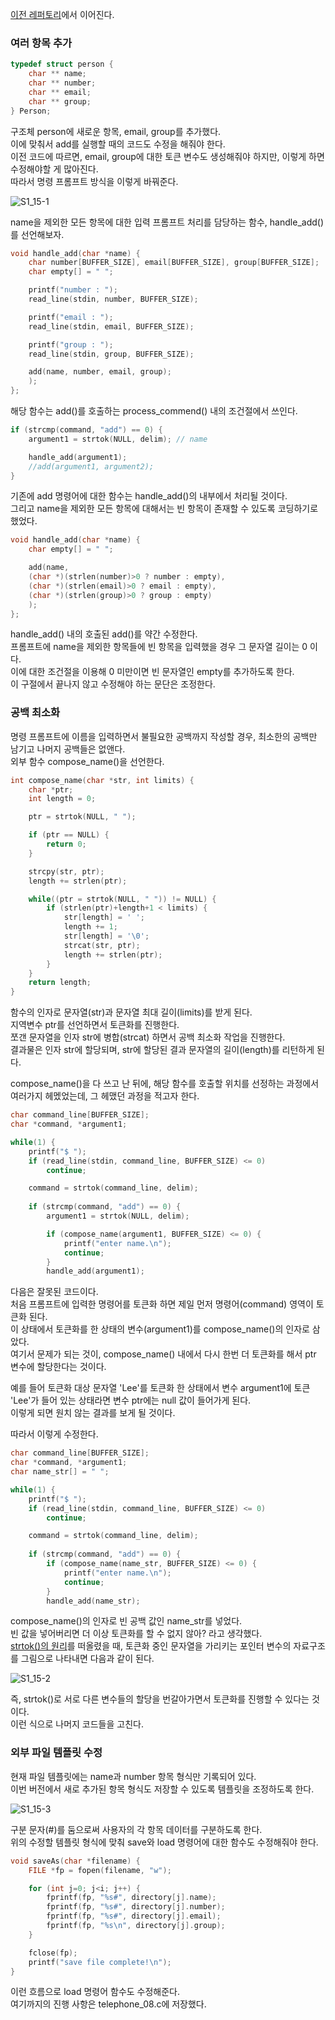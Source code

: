 <p><a href="https://github.com/TaekGeunLee/study_CS/tree/master/S1/12">이전 레퍼토리</a>에서 이어진다.</p>

### 여러 항목 추가

```c
typedef struct person {
    char ** name;
    char ** number;
    char ** email;
    char ** group;
} Person;
```
<p>
구조체 person에 새로운 항목, email, group를 추가했다.<br />
이에 맞춰서 add를 실행할 때의 코드도 수정을 해줘야 한다.<br />
이전 코드에 따르면, email, group에 대한 토큰 변수도 생성해줘야 하지만, 이렇게 하면 수정해야할 게 많아진다.<br />
따라서 명령 프롬프트 방식을 이렇게 바꿔준다.
</p>

<img src="https://github.com/TaekGeunLee/study_CS/blob/master/readmeImg/S1_15-1.PNG" alt="S1_15-1" />

<p>name을 제외한 모든 항목에 대한 입력 프롬프트 처리를 담당하는 함수, handle_add()를 선언해보자.</p>

```c
void handle_add(char *name) {
    char number[BUFFER_SIZE], email[BUFFER_SIZE], group[BUFFER_SIZE];
    char empty[] = " ";

    printf("number : ");
    read_line(stdin, number, BUFFER_SIZE);

    printf("email : ");
    read_line(stdin, email, BUFFER_SIZE);

    printf("group : ");
    read_line(stdin, group, BUFFER_SIZE);

    add(name, number, email, group);
    );
};
```
<p>해당 함수는 add()를 호출하는 process_commend() 내의 조건절에서 쓰인다.</p>

```c
if (strcmp(command, "add") == 0) {
    argument1 = strtok(NULL, delim); // name

    handle_add(argument1);
    //add(argument1, argument2);
}
```
<p>
기존에 add 명령어에 대한 함수는 handle_add()의 내부에서 처리될 것이다.<br />
그리고 name을 제외한 모든 항목에 대해서는 빈 항목이 존재할 수 있도록 코딩하기로 했었다.
</p>

```c
void handle_add(char *name) {
    char empty[] = " ";

    add(name, 
    (char *)(strlen(number)>0 ? number : empty), 
    (char *)(strlen(email)>0 ? email : empty), 
    (char *)(strlen(group)>0 ? group : empty)
    );
};
```
<p>
handle_add() 내의 호출된 add()를 약간 수정한다.<br />
프롬프트에 name을 제외한 항목들에 빈 항목을 입력했을 경우 그 문자열 길이는 0 이다.<br />
이에 대한 조건절을 이용해 0 미만이면 빈 문자열인 empty를 추가하도록 한다.<br />
이 구절에서 끝나지 않고 수정해야 하는 문단은 조정한다.
</p>

### 공백 최소화

<p>
명령 프롬프트에 이름을 입력하면서 불필요한 공백까지 작성할 경우, 최소한의 공백만 남기고 나머지 공백들은 없앤다.<br />
외부 함수 compose_name()을 선언한다.
</p>

```c
int compose_name(char *str, int limits) {
    char *ptr;
    int length = 0;

    ptr = strtok(NULL, " ");

    if (ptr == NULL) {
        return 0;
    }

    strcpy(str, ptr);
    length += strlen(ptr);

    while((ptr = strtok(NULL, " ")) != NULL) {
        if (strlen(ptr)+length+1 < limits) {
            str[length] = ' ';
            length += 1;
            str[length] = '\0';
            strcat(str, ptr);
            length += strlen(ptr);
        }
    }
    return length;
}
```

<p>
함수의 인자로 문자열(str)과 문자열 최대 길이(limits)를 받게 된다.<br />
지역변수 ptr를 선언하면서 토큰화를 진행한다.<br />
쪼갠 문자열을 인자 str에 병합(strcat) 하면서 공백 최소화 작업을 진행한다.<br />
결과물은 인자 str에 할당되며, str에 할당된 결과 문자열의 길이(length)를 리턴하게 된다.
</p>

<p>
compose_name()을 다 쓰고 난 뒤에, 해당 함수를 호출할 위치를 선정하는 과정에서 여러가지 헤멨었는데,
그 헤맸던 과정을 적고자 한다.
</p>

```c
char command_line[BUFFER_SIZE];
char *command, *argument1;

while(1) {
    printf("$ ");
    if (read_line(stdin, command_line, BUFFER_SIZE) <= 0)
        continue;

    command = strtok(command_line, delim);
          
    if (strcmp(command, "add") == 0) {
        argument1 = strtok(NULL, delim);

        if (compose_name(argument1, BUFFER_SIZE) <= 0) {
            printf("enter name.\n");
            continue;
        }
        handle_add(argument1);
```

<p>
다음은 잘못된 코드이다.<br />
처음 프롬프트에 입력한 명령어를 토큰화 하면 제일 먼저 명령어(command) 영역이 토큰화 된다.<br />
이 상태에서 토큰화를 한 상태의 변수(argument1)를 compose_name()의 인자로 삼았다.<br />
여기서 문제가 되는 것이, compose_name() 내에서 다시 한번 더 토큰화를 해서 ptr 변수에 할당한다는 것이다.
</p>

<p>
예를 들어 토큰화 대상 문자열 'Lee'를 토큰화 한 상태에서 변수 argument1에 토큰 'Lee'가 들어 있는 상태라면
변수 ptr에는 null 값이 들어가게 된다.<br />
이렇게 되면 원치 않는 결과를 보게 될 것이다.
</p>

<p>따라서 이렇게 수정한다.</p>

```c
char command_line[BUFFER_SIZE];
char *command, *argument1;
char name_str[] = " ";

while(1) {
    printf("$ ");
    if (read_line(stdin, command_line, BUFFER_SIZE) <= 0)
        continue;

    command = strtok(command_line, delim);
          
    if (strcmp(command, "add") == 0) {
        if (compose_name(name_str, BUFFER_SIZE) <= 0) {
            printf("enter name.\n");
            continue;
        }
        handle_add(name_str);
```
<p>
compose_name()의 인자로 빈 공백 값인 name_str를 넣었다.<br />
빈 값을 넣어버리면 더 이상 토큰화를 할 수 없지 않아? 라고 생각했다.<br />
<a href="https://github.com/TaekGeunLee/study_CS/tree/master/S1/9">strtok()의 원리</a>를 떠올렸을 때, 토큰화 중인 문자열을 가리키는 포인터 변수의 자료구조를 그림으로 나타내면 다음과 같이 된다.
</p>

<img src="https://github.com/TaekGeunLee/study_CS/blob/master/readmeImg/S1_15-2.PNG" alt="S1_15-2" />

<p>
즉, strtok()로 서로 다른 변수들의 할당을 번갈아가면서 토큰화를 진행할 수 있다는 것이다.<br />
이런 식으로 나머지 코드들을 고친다.
</p>

### 외부 파일 템플릿 수정

<p>
현재 파일 템플릿에는 name과 number 항목 형식만 기록되어 있다.<br />
이번 버전에서 새로 추가된 항목 형식도 저장할 수 있도록 템플릿을 조정하도록 한다.
</p>

<img src="https://github.com/TaekGeunLee/study_CS/blob/master/readmeImg/S1_15-3.png" alt="S1_15-3" />

<p>
구분 문자(#)를 둠으로써 사용자의 각 항목 데이터를 구분하도록 한다.<br />
위의 수정할 템플릿 형식에 맞춰 save와 load 명령어에 대한 함수도 수정해줘야 한다.
</p>


```c
void saveAs(char *filename) {
    FILE *fp = fopen(filename, "w");

    for (int j=0; j<i; j++) {
        fprintf(fp, "%s#", directory[j].name);
        fprintf(fp, "%s#", directory[j].number);
        fprintf(fp, "%s#", directory[j].email);
        fprintf(fp, "%s\n", directory[j].group);
    }

    fclose(fp);
    printf("save file complete!\n");
}
```

<p>
이런 흐름으로 load 명령어 함수도 수정해준다.<br />
여기까지의 진행 사항은 telephone_08.c에 저장했다.
</p>